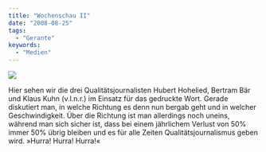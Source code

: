 ```yaml
---
title: "Wochenschau II"
date: "2008-08-25"
tags:
  - "Gerante"
keywords:
  - "Medien"
---
```


![](/img/codecandies/ZZ20E20BE6.jpg)

Hier sehen wir die drei Qualitätsjournalisten Hubert Hohelied, Bertram Bär und Klaus Kuhn (v.l.n.r.) im Einsatz für das gedruckte Wort. Gerade diskutiert man, in welche Richtung es denn nun bergab geht und in welcher Geschwindigkeit. Über die Richtung ist man allerdings noch uneins, während man sich sicher ist, dass bei einem jährlichem Verlust von 50% immer 50% übrig bleiben und es für alle Zeiten Qualitätsjournalismus geben wird. »Hurra! Hurra! Hurra!«
